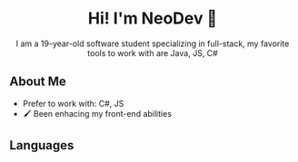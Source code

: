 <div align="center">
<h1 align="center">Hi! I'm NeoDev 🤙</h1>
</div>
<p align="center">I am a 19-year-old software student specializing in full-stack, my favorite tools to work with are Java, JS, C#</p>

## About Me
- Prefer to work with: C#, JS 
- 🖌️ Been enhacing my front-end abilities

## Languages
<!--
**Neotrix64/Neotrix64** is a ✨ _special_ ✨ repository because its `README.md` (this file) appears on your GitHub profile.

Here are some ideas to get you started:

- 🔭 I’m currently working on ...
- 🌱 I’m currently learning ...
- 👯 I’m looking to collaborate on ...
- 🤔 I’m looking for help with ...
- 💬 Ask me about ...
- 📫 How to reach me: ...
- 😄 Pronouns: ...
- ⚡ Fun fact: ...
-->

